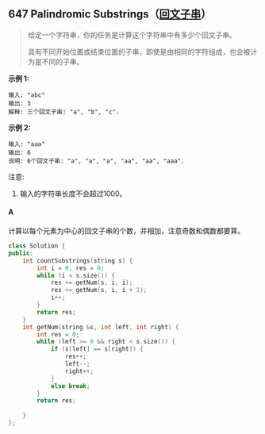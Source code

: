 ## 647 Palindromic Substrings（[回文子串](https://leetcode-cn.com/problems/palindromic-substrings/)）

> 给定一个字符串，你的任务是计算这个字符串中有多少个回文子串。
>
> 具有不同开始位置或结束位置的子串，即使是由相同的字符组成，也会被计为是不同的子串。
>

**示例 1:**

```
输入: "abc"
输出: 3
解释: 三个回文子串: "a", "b", "c".
```

**示例 2:**

```
输入: "aaa"
输出: 6
说明: 6个回文子串: "a", "a", "a", "aa", "aa", "aaa".
```


注意:

1. 输入的字符串长度不会超过1000。


#### A

计算以每个元素为中心的回文子串的个数，并相加，注意奇数和偶数都要算。

```c++
class Solution {
public:
    int countSubstrings(string s) {
        int i = 0, res = 0;
        while (i < s.size()) {
            res += getNum(s, i, i);
            res += getNum(s, i, i + 1);
            i++;
        }
        return res;
    }
    int getNum(string &s, int left, int right) {
        int res = 0;
        while (left >= 0 && right < s.size()) {
            if (s[left] == s[right]) {
                res++;
                left--;
                right++;
            }
            else break;
        }
        return res;
        
    }
};
```

